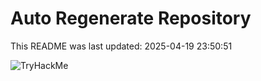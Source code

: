 # Auto Regenerate Repository

This README was last updated: 2025-04-19 23:50:51

 ![TryHackMe](https://tryhackme.com/badge/533634)